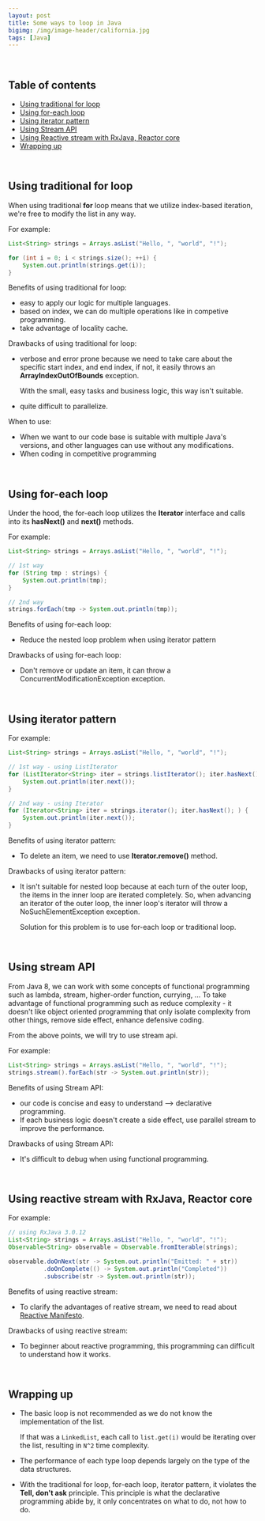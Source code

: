 ```yaml
---
layout: post
title: Some ways to loop in Java
bigimg: /img/image-header/california.jpg
tags: [Java]
---
```




<br>

## Table of contents
- [Using traditional for loop](#using-traditional-for-loop)
- [Using for-each loop](#using-for-each-loop)
- [Using iterator pattern](#using-iterator-pattern)
- [Using Stream API](#using-stream-api)
- [Using Reactive stream with RxJava, Reactor core](#using-reactive-stream-with-rxjava,-reactor-core)
- [Wrapping up](#wrapping-up)


<br>

## Using traditional for loop

When using traditional **for** loop means that we utilize index-based iteration, we're free to modify the list in any way.

For example:

```java
List<String> strings = Arrays.asList("Hello, ", "world", "!");

for (int i = 0; i < strings.size(); ++i) {
    System.out.println(strings.get(i));
}
```

Benefits of using traditional for loop:
- easy to apply our logic for multiple languages. 
- based on index, we can do multiple operations like in competive programming.
- take advantage of locality cache.

Drawbacks of using traditional for loop:
- verbose and error prone because we need to take care about the specific start index, and end index, if not, it easily throws an **ArrayIndexOutOfBounds** exception.

    With the small, easy tasks and business logic, this way isn't suitable.

- quite difficult to parallelize.

When to use:
- When we want to our code base is suitable with multiple Java's versions, and other languages can use without any modifications.
- When coding in competitive programming

<br>

## Using for-each loop

Under the hood, the for-each loop utilizes the **Iterator** interface and calls into its **hasNext()** and **next()** methods.

For example:

```java
List<String> strings = Arrays.asList("Hello, ", "world", "!");

// 1st way
for (String tmp : strings) {
    System.out.println(tmp);
}

// 2nd way
strings.forEach(tmp -> System.out.println(tmp));
```

Benefits of using for-each loop:
- Reduce the nested loop problem when using iterator pattern

Drawbacks of using for-each loop:
- Don't remove or update an item, it can throw a ConcurrentModificationException exception.

<br>

## Using iterator pattern

For example:

```java
List<String> strings = Arrays.asList("Hello, ", "world", "!");

// 1st way - using ListIterator
for (ListIterator<String> iter = strings.listIterator(); iter.hasNext(); ) {
    System.out.println(iter.next());
}

// 2nd way - using Iterator
for (Iterator<String> iter = strings.iterator(); iter.hasNext(); ) {
    System.out.println(iter.next());
}
```


Benefits of using iterator pattern:
- To delete an item, we need to use **Iterator.remove()** method.

Drawbacks of using iterator pattern:
- It isn't suitable for nested loop because at each turn of the outer loop, the items in the inner loop are iterated completely. So, when advancing an iterator of the outer loop, the inner loop's iterator will throw a NoSuchElementException exception.

    Solution for this problem is to use for-each loop or traditional loop.

<br>

## Using stream API

From Java 8, we can work with some concepts of functional programming such as lambda, stream, higher-order function, currying, ... To take advantage of functional programming such as reduce complexity - it doesn't like object oriented programming that only isolate complexity from other things, remove side effect, enhance defensive coding.

From the above points, we will try to use stream api.

For example:

```java
List<String> strings = Arrays.asList("Hello, ", "world", "!");
strings.stream().forEach(str -> System.out.println(str));
```

Benefits of using Stream API:
- our code is concise and easy to understand --> declarative programming.
- If each business logic doesn't create a side effect, use parallel stream to improve the performance.

Drawbacks of using Stream API:
- It's difficult to debug when using functional programming.


<br>

## Using reactive stream with RxJava, Reactor core

For example:

```java
// using RxJava 3.0.12
List<String> strings = Arrays.asList("Hello, ", "world", "!");
Observable<String> observable = Observable.fromIterable(strings);

observable.doOnNext(str -> System.out.println("Emitted: " + str))
          .doOnComplete(() -> System.out.println("Completed"))
          .subscribe(str -> System.out.println(str));
```

Benefits of using reactive stream:
- To clarify the advantages of reative stream, we need to read about [Reactive Manifesto](https://www.reactivemanifesto.org/).

Drawbacks of using reactive stream:
- To beginner about reactive programming, this programming can difficult to understand how it works.

<br>

## Wrapping up

- The basic loop is not recommended as we do not know the implementation of the list.

    If that was a ```LinkedList```, each call to ```list.get(i)``` would be iterating over the list, resulting in ```N^2``` time complexity.

- The performance of each type loop depends largely on the type of the data structures.

- With the traditional for loop, for-each loop, iterator pattern, it violates the **Tell, don't ask** principle. This principle is what the declarative programming abide by, it only concentrates on what to do, not how to do.